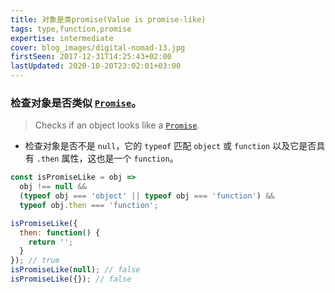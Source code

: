 ```yaml
---
title: 对象是类promise(Value is promise-like)
tags: type,function,promise
expertise: intermediate
cover: blog_images/digital-nomad-13.jpg
firstSeen: 2017-12-31T14:25:43+02:00
lastUpdated: 2020-10-20T23:02:01+03:00
---
```


### 检查对象是否类似 [`Promise`](https://developer.mozilla.org/en-US/docs/Web/JavaScript/Reference/Global_Objects/Promise)。
> Checks if an object looks like a [`Promise`](https://developer.mozilla.org/en-US/docs/Web/JavaScript/Reference/Global_Objects/Promise).

- 检查对象是否不是 `null`，它的 `typeof` 匹配 `object` 或 `function` 以及它是否具有 `.then` 属性，这也是一个 `function`。

```js
const isPromiseLike = obj =>
  obj !== null &&
  (typeof obj === 'object' || typeof obj === 'function') &&
  typeof obj.then === 'function';
```

```js
isPromiseLike({
  then: function() {
    return '';
  }
}); // true
isPromiseLike(null); // false
isPromiseLike({}); // false
```
